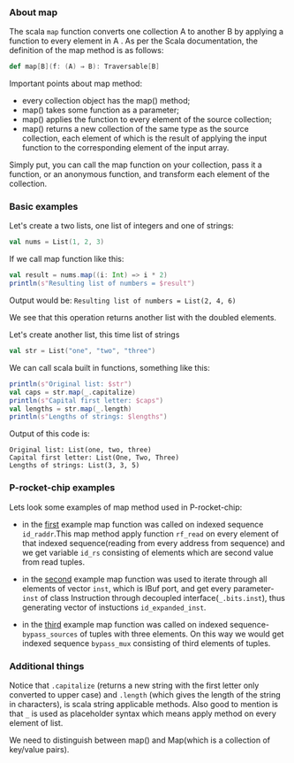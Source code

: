 ### About map 
The scala `map` function converts one collection A to another B by applying a function to every element in A .
As per the Scala documentation, the definition of the map method is as follows:
```scala
def map[B](f: (A) ⇒ B): Traversable[B]
```
Important points about map method:
* every collection object has the map() method;
* map() takes some function as a parameter;
* map() applies the function to every element of the source collection;
* map() returns a new collection of the same type as the source collection, each element of which is the result of applying the input function to the corresponding element of the input array.

Simply put, you can call the map function on your collection, pass it a function, or an anonymous function, and transform each element of the collection.

### Basic examples
Let's create a two lists, one list of integers and one of strings:
```scala
val nums = List(1, 2, 3)
```
If we call map function like this:
```scala
val result = nums.map((i: Int) => i * 2)
println(s"Resulting list of numbers = $result")
```
Output would be: `Resulting list of numbers = List(2, 4, 6)`

We see that this operation returns another list with the doubled elements.

Let's create another list, this time list of strings
```scala
val str = List("one", "two", "three")
```
We can call scala built in functions, something like this:
```scala
println(s"Original list: $str")
val caps = str.map(_.capitalize)
println(s"Capital first letter: $caps")
val lengths = str.map(_.length)
println(s"Lengths of strings: $lengths")
```
Output of this code is: 
```
Original list: List(one, two, three)
Capital first letter: List(One, Two, Three)
Lengths of strings: List(3, 3, 5)
```
### P-rocket-chip examples

Lets look some examples of map method used in P-rocket-chip:
* in the [first](https://bitbucket.org/intensivate/p-rocket-chip/src/8f2b8c9f7f6eebb4833ac8ddcc39f3c7a2e67f88/src/main/scala/rocket/RocketCore.scala#lines-213) example map function was called on indexed sequence `id_raddr`.This map method apply function `rf_read` on every element of that indexed sequence(reading from every address from sequence) and we get variable `id_rs` consisting of elements which are second value from read tuples.

* in the [second](https://bitbucket.org/intensivate/p-rocket-chip/src/8f2b8c9f7f6eebb4833ac8ddcc39f3c7a2e67f88/src/main/scala/rocket/RocketCore.scala#lines-196) example map function was used to iterate through all elements of vector `inst`, which is IBuf port, and get every parameter-`inst` of class Instruction through decoupled interface(`_.bits.inst`), thus generating vector of instuctions `id_expanded_inst`.

* in the [third](https://bitbucket.org/intensivate/p-rocket-chip/src/8f2b8c9f7f6eebb4833ac8ddcc39f3c7a2e67f88/src/main/scala/rocket/RocketCore.scala#lines-290) example map function was called on indexed sequence-`bypass_sources` of tuples with three elements. On this way we would get indexed sequence `bypass_mux` consisting of third elements of tuples.

### Additional things

Notice that `.capitalize` (returns a new string with the first letter only converted to upper case) and `.length` (which gives the length of the string in characters), is scala string applicable methods.
Also good to mention is that `_` is used as placeholder syntax which means apply method on every element of list.

We need to distinguish between map() and Map(which is a collection of key/value pairs).
